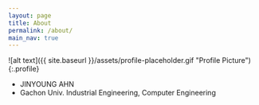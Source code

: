 ```yaml
---
layout: page
title: About
permalink: /about/
main_nav: true
---
```


![alt text]({{ site.baseurl }}/assets/profile-placeholder.gif "Profile Picture"){:.profile}


- JINYOUNG AHN
- Gachon Univ. Industrial Engineering, Computer Engineering